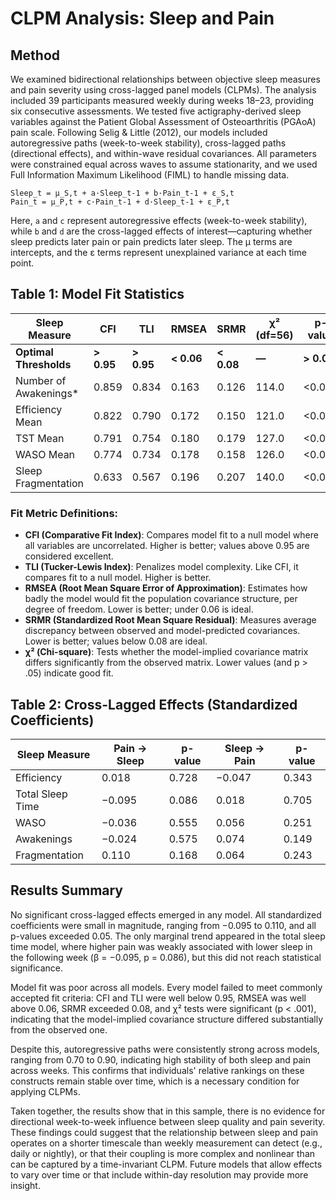 # CLPM Analysis: Sleep and Pain

## Method

We examined bidirectional relationships between objective sleep measures and pain severity using cross-lagged panel models (CLPMs). The analysis included 39 participants measured weekly during weeks 18–23, providing six consecutive assessments. We tested five actigraphy-derived sleep variables against the Patient Global Assessment of Osteoarthritis (PGAoA) pain scale. Following Selig & Little (2012), our models included autoregressive paths (week-to-week stability), cross-lagged paths (directional effects), and within-wave residual covariances. All parameters were constrained equal across waves to assume stationarity, and we used Full Information Maximum Likelihood (FIML) to handle missing data.

```
Sleep_t = μ_S,t + a·Sleep_t-1 + b·Pain_t-1 + ε_S,t
Pain_t = μ_P,t + c·Pain_t-1 + d·Sleep_t-1 + ε_P,t
```
Here, `a` and `c` represent autoregressive effects (week-to-week stability), while `b` and `d` are the cross-lagged effects of interest—capturing whether sleep predicts later pain or pain predicts later sleep. The μ terms are intercepts, and the ε terms represent unexplained variance at each time point.

## Table 1: Model Fit Statistics

| Sleep Measure | CFI | TLI | RMSEA | SRMR | χ² (df=56) | p-value |
|---------------|-----|-----|--------|------|------------|---------|
| **Optimal Thresholds** | **> 0.95** | **> 0.95** | **< 0.06** | **< 0.08** | **—** | **> 0.05** |
| Number of Awakenings* | 0.859 | 0.834 | 0.163 | 0.126 | 114.0 | <0.001 |
| Efficiency Mean | 0.822 | 0.790 | 0.172 | 0.150 | 121.0 | <0.001 |
| TST Mean | 0.791 | 0.754 | 0.180 | 0.179 | 127.0 | <0.001 |
| WASO Mean | 0.774 | 0.734 | 0.178 | 0.158 | 126.0 | <0.001 |
| Sleep Fragmentation | 0.633 | 0.567 | 0.196 | 0.207 | 140.0 | <0.001 |

### Fit Metric Definitions:

- **CFI (Comparative Fit Index)**: Compares model fit to a null model where all variables are uncorrelated. Higher is better; values above 0.95 are considered excellent.
- **TLI (Tucker-Lewis Index)**: Penalizes model complexity. Like CFI, it compares fit to a null model. Higher is better.
- **RMSEA (Root Mean Square Error of Approximation)**: Estimates how badly the model would fit the population covariance structure, per degree of freedom. Lower is better; under 0.06 is ideal.
- **SRMR (Standardized Root Mean Square Residual)**: Measures average discrepancy between observed and model-predicted covariances. Lower is better; values below 0.08 are ideal.
- **χ² (Chi-square)**: Tests whether the model-implied covariance matrix differs significantly from the observed matrix. Lower values (and p > .05) indicate good fit.

## Table 2: Cross-Lagged Effects (Standardized Coefficients)

| Sleep Measure | Pain → Sleep | p-value | Sleep → Pain | p-value |
|---------------|--------------|---------|--------------|---------|
| Efficiency | 0.018 | 0.728 | −0.047 | 0.343 |
| Total Sleep Time | −0.095 | 0.086 | 0.018 | 0.705 |
| WASO | −0.036 | 0.555 | 0.056 | 0.251 |
| Awakenings | −0.024 | 0.575 | 0.074 | 0.149 |
| Fragmentation | 0.110 | 0.168 | 0.064 | 0.243 |

## Results Summary

No significant cross-lagged effects emerged in any model. All standardized coefficients were small in magnitude, ranging from −0.095 to 0.110, and all p-values exceeded 0.05. The only marginal trend appeared in the total sleep time model, where higher pain was weakly associated with lower sleep in the following week (β = −0.095, p = 0.086), but this did not reach statistical significance.

Model fit was poor across all models. Every model failed to meet commonly accepted fit criteria: CFI and TLI were well below 0.95, RMSEA was well above 0.06, SRMR exceeded 0.08, and χ² tests were significant (p < .001), indicating that the model-implied covariance structure differed substantially from the observed one.

Despite this, autoregressive paths were consistently strong across models, ranging from 0.70 to 0.90, indicating high stability of both sleep and pain across weeks. This confirms that individuals' relative rankings on these constructs remain stable over time, which is a necessary condition for applying CLPMs.

Taken together, the results show that in this sample, there is no evidence for directional week-to-week influence between sleep quality and pain severity. These findings could suggest that the relationship between sleep and pain operates on a shorter timescale than weekly measurement can detect (e.g., daily or nightly), or that their coupling is more complex and nonlinear than can be captured by a time-invariant CLPM. Future models that allow effects to vary over time or that include within-day resolution may provide more insight.

